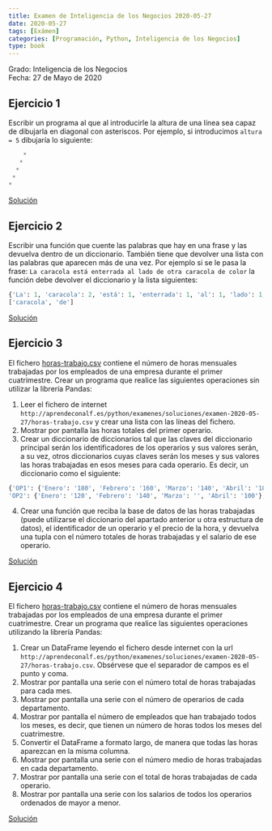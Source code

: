 ```yaml
---
title: Examen de Inteligencia de los Negocios 2020-05-27
date: 2020-05-27
tags: [Exámen]
categories: [Programación, Python, Inteligencia de los Negocios]
type: book
---
```


Grado: Inteligencia de los Negocios  
Fecha: 27 de Mayo de 2020

## Ejercicio 1

Escribir un programa al que al introducirle la altura de una línea sea capaz de dibujarla en diagonal con asteriscos. Por ejemplo, si introducimos `altura = 5` dibujaría lo siguiente:

```python
    *
   *
  *
 *
*
```

<a href="https://colab.research.google.com/github/asalber/asalber.github.io/blob/master/python/examenes/soluciones/examen-2020-05-27/ejercicio1.ipynb" class="btn btn-info" target="_blank">Solución</a>

## Ejercicio 2

Escribir una función que cuente las palabras que hay en una frase y las devuelva dentro de un diccionario. También tiene que devolver una lista con las palabras que aparecen más de una vez. Por ejemplo si se le pasa la frase: `La caracola está enterrada al lado de otra caracola de color` la función debe devolver el diccionario y la lista siguientes:

```python
{'La': 1, 'caracola': 2, 'está': 1, 'enterrada': 1, 'al': 1, 'lado': 1, 'de': 2, 'otra': 1, 'color': 1}
['caracola', 'de']
```

<a href="https://colab.research.google.com/github/asalber/asalber.github.io/blob/master/python/examenes/soluciones/examen-2020-05-27/ejercicio2.ipynb" class="btn btn-info" target="_blank">Solución</a>

## Ejercicio 3
El fichero [horas-trabajo.csv](http://aprendeconalf.es/python/examenes/soluciones/examen-2020-05-27/horas-trabajo.csv) contiene el número de horas mensuales trabajadas por los empleados de una empresa durante el primer cuatrimestre. Crear un programa que realice las siguientes operaciones sin utilizar la librería Pandas:

1. Leer el fichero de internet `http://aprendeconalf.es/python/examenes/soluciones/examen-2020-05-27/horas-trabajo.csv` y crear una lista con las líneas del fichero.
2. Mostrar por pantalla las horas totales del primer operario.
3. Crear un diccionario de diccionarios tal que las claves del diccionario principal serán los identificadores de los operarios y sus valores serán, a su vez, otros diccionarios cuyas claves serán los meses y sus valores las horas trabajadas en esos meses para cada operario. Es decir, un diccionario como el siguiente:

```python
{'OP1': {'Enero': '180', 'Febrero': '160', 'Marzo': '140', 'Abril': '180'},
'OP2': {'Enero': '120', 'Febrero': '140', 'Marzo': '', 'Abril': '100'}, ... }
```

4. Crear una función que reciba la base de datos de las horas trabajadas (puede utilizarse el diccionario del apartado anterior u otra estructura de datos), el identificador de un operario y el precio de la hora, y devuelva una tupla con el número totales de horas trabajadas y el salario de ese operario.

<a href="https://colab.research.google.com/github/asalber/asalber.github.io/blob/master/python/examenes/soluciones/examen-2020-05-27/ejercicio3.ipynb" class="btn btn-info" target="_blank">Solución</a>

## Ejercicio 4

El fichero [horas-trabajo.csv](http://aprendeconalf.es/python/examenes/soluciones/examen-2020-05-27/horas-trabajo.csv) contiene el número de horas mensuales trabajadas por los empleados de una empresa durante el primer cuatrimestre. Crear un programa que realice las siguientes operaciones utilizando la librería Pandas:

1. Crear un DataFrame leyendo el fichero desde internet con la url `http://aprendeconalf.es/python/examenes/soluciones/examen-2020-05-27/horas-trabajo.csv`. Obsérvese que el separador de campos es el punto y coma.
2. Mostrar por pantalla una serie con el número total de horas trabajadas para cada mes.
3. Mostrar por pantalla una serie con el número de operarios de cada departamento.
4. Mostrar por pantalla el número de empleados que han trabajado todos los meses, es decir, que tienen un número de horas todos los meses del cuatrimestre.
5. Convertir el DataFrame a formato largo, de manera que todas las horas aparezcan en la misma columna.
6. Mostrar por pantalla una serie con el número medio de horas trabajadas en cada departamento.
7. Mostrar por pantalla una serie con el total de horas trabajadas de cada operario.
8. Mostrar por pantalla una serie con los salarios de todos los operarios ordenados de mayor a menor.

<a href="https://colab.research.google.com/github/asalber/asalber.github.io/blob/master/python/examenes/soluciones/examen-2020-05-27/ejercicio4.ipynb" class="btn btn-info" target="_blank">Solución</a>